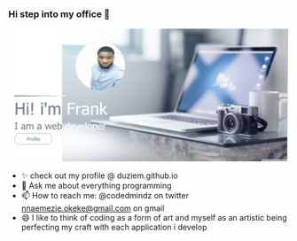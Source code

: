 ### Hi step into my office 👋  

![Profile image](https://github.com/duziem/duziem/raw/main/profile_pic.jpg)
<!--
**duziem/duziem** is a ✨ _special_ ✨ repository because its `README.md` (this file) appears on your GitHub profile.

Here are some ideas to get you started:

- 🔭 I’m currently working on ...
- 🌱 I’m currently learning ...
- 👯 I’m looking to collaborate on ...
- 🤔 I’m looking for help with ...
- ⚡ Fun fact:

-->  

- ✨ check out my profile @ duziem.github.io
- 💬 Ask me about everything programming
- 📫 How to reach me: @codedmindz on twitter nnaemezie.okeke@gmail.com on gmail
- 😄 I like to think of coding as a form of art and myself as an artistic being perfecting my craft with each application i develop


